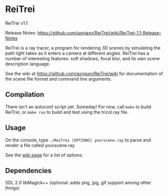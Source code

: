 ReiTrei
=======

ReiTrei v1.1

Release Notes: https://github.com/axnjaxn/ReiTrei/wiki/ReiTrei-1.1-Release-Notes

ReiTrei is a ray tracer, a program for rendering 3D scenes by simulating the path light takes as it enters a camera at different angles. ReiTrei has a number of interesting features: soft shadows, focal blur, and its own scene description language.

See the wiki at https://github.com/axnjaxn/ReiTrei/wiki for documentation of the scene file format and command line arguments.

Compilation
-----------

There isn't an autoconf script yet. Someday! For now, call `make` to build ReiTrei, or `make run` to build and test using the tricol.ray file.

Usage
-----

On the console, type `./ReiTrei [OPTIONS] yourscene.ray` to parse and render a file called yourscene.ray.

See the [wiki page](https://github.com/axnjaxn/ReiTrei/wiki/Command-Line-Arguments) for a list of options.

Dependencies
------------

SDL 2.0
libMagick++ (optional: adds png, jpg, gif support among other things)